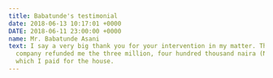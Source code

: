 ```yaml
---
title: Babatunde's testimonial
date: 2018-06-13 10:17:01 +0000
DATE: 2018-06-11 23:00:00 +0000
name: Mr. Babatunde Asani
text: I say a very big thank you for your intervention in my matter. The real estate
  company refunded me the three million, four hundred thousand naira (N3,400,000)
  which I paid for the house.
---
```

